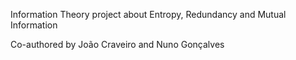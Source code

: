Information Theory project about Entropy, Redundancy and Mutual Information

Co-authored by João Craveiro and Nuno Gonçalves
